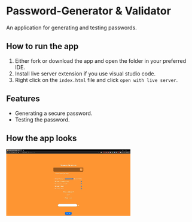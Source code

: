 # Password-Generator & Validator
An application for generating and testing passwords.

 ## How to run the app
   1. Either fork or download the app and open the folder in your preferred IDE.
   2. Install live server extension if you use visual studio code.
   3. Right click on the `index.html` file and click `open with live server`.
   
 ## Features
 - Generating a secure password.
 - Testing the password.
 
 ## How the app looks
![alt text](https://github.com/PinkFlamingoz/Password-Generator-Validator/blob/main/pgv.gif)
